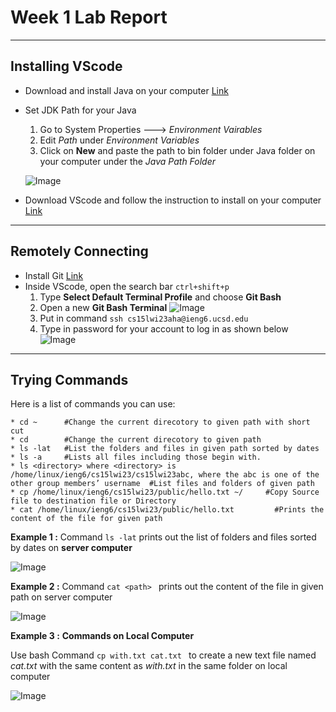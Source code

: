 # Week 1 Lab Report
---

## Installing VScode 

* Download and install Java on your computer [Link](https://download.oracle.com/java/17/latest/jdk-17_windows-x64_bin.exe)
* Set JDK Path for your Java
     1) Go to System Properties ---> *Environment Vairables*
     2) Edit *Path* under *Environment Variables* 
     3) Click on **New** and paste the path to bin folder under Java folder on your computer under the *Java Path Folder*
     
    ![Image]( https://i.imgur.com/A1QMjEL.jpg)
    
* Download VScode and follow the instruction to install on your computer [Link](https://code.visualstudio.com)

_________________


## Remotely Connecting

* Install Git  [Link](https://gitforwindows.org/)
* Inside VScode, open the search bar `ctrl+shift+p`
     1) Type **Select Default Terminal Profile** and choose **Git Bash**
     2) Open a new **Git Bash Terminal**
     ![Image](https://i.imgur.com/ykedbfE.jpg) 
     3) Put in command ```ssh cs15lwi23aha@ieng6.ucsd.edu```
     4) Type in password for your account to log in as shown below
     ![Image]( https://i.imgur.com/ktP3PGZ.jpg) 
     
_________________

## Trying Commands

Here is a list of commands you can use: 
```
* cd ~      #Change the current direcotory to given path with short cut  
* cd        #Change the current direcotory to given path  
* ls -lat   #List the folders and files in given path sorted by dates
* ls -a     #Lists all files including those begin with.
* ls <directory> where <directory> is /home/linux/ieng6/cs15lwi23/cs15lwi23abc, where the abc is one of the other group members’ username  #List files and folders of given path 
* cp /home/linux/ieng6/cs15lwi23/public/hello.txt ~/     #Copy Source file to destination file or Directory
* cat /home/linux/ieng6/cs15lwi23/public/hello.txt         #Prints the content of the file for given path 
```  

  
 **Example 1 :** Command `ls -lat` prints out the list of folders and files sorted by dates on **server computer**  
 

        
![Image](https://i.imgur.com/B92zjul.jpg)  


 **Example 2 :** Command `cat <path> ` prints out the content of the file in given path on server computer  
 
 

![Image](https://i.imgur.com/MsZ0c8J.jpg)  


**Example 3 :** **Commands on Local Computer** <br> 
  
 Use bash Command `cp with.txt cat.txt ` to create a new text file named *cat.txt* with the same content as *with.txt* in the same folder on local computer  

![Image](https://i.imgur.com/6u0LQAP.jpg)  




